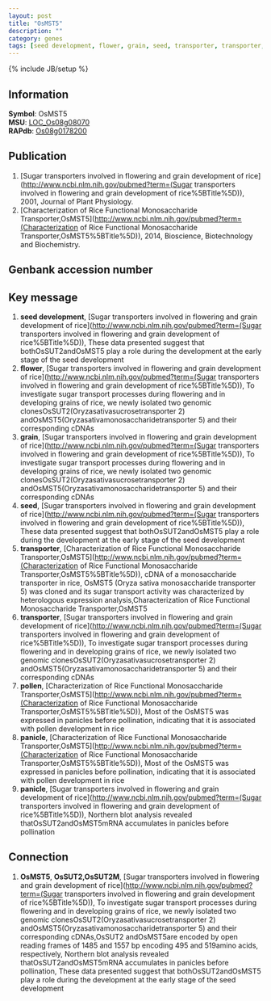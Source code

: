 ```yaml
---
layout: post
title: "OsMST5"
description: ""
category: genes
tags: [seed development, flower, grain, seed, transporter, transporter, pollen, panicle, panicle]
---
```

{% include JB/setup %}

## Information
__Symbol__: OsMST5  
__MSU__: [LOC_Os08g08070](http://rice.plantbiology.msu.edu/cgi-bin/ORF_infopage.cgi?orf=LOC_Os08g08070)  
__RAPdb__: [Os08g0178200](http://rapdb.dna.affrc.go.jp/viewer/gbrowse_details/irgsp1?name=Os08g0178200)  

## Publication
1. [Sugar transporters involved in flowering and grain development of rice](http://www.ncbi.nlm.nih.gov/pubmed?term=(Sugar transporters involved in flowering and grain development of rice%5BTitle%5D)), 2001, Journal of Plant Physiology.
2. [Characterization of Rice Functional Monosaccharide Transporter,OsMST5](http://www.ncbi.nlm.nih.gov/pubmed?term=(Characterization of Rice Functional Monosaccharide Transporter,OsMST5%5BTitle%5D)), 2014, Bioscience, Biotechnology and Biochemistry.

## Genbank accession number

## Key message
1. __seed development__, [Sugar transporters involved in flowering and grain development of rice](http://www.ncbi.nlm.nih.gov/pubmed?term=(Sugar transporters involved in flowering and grain development of rice%5BTitle%5D)),  These data presented suggest that bothOsSUT2andOsMST5 play a role during the development at the early stage of the seed development
2. __flower__, [Sugar transporters involved in flowering and grain development of rice](http://www.ncbi.nlm.nih.gov/pubmed?term=(Sugar transporters involved in flowering and grain development of rice%5BTitle%5D)),  To investigate sugar transport processes during flowering and in developing grains of rice, we newly isolated two genomic clonesOsSUT2(Oryzasativasucrosetransporter 2) andOsMST5(Oryzasativamonosaccharidetransporter 5) and their corresponding cDNAs
3. __grain__, [Sugar transporters involved in flowering and grain development of rice](http://www.ncbi.nlm.nih.gov/pubmed?term=(Sugar transporters involved in flowering and grain development of rice%5BTitle%5D)),  To investigate sugar transport processes during flowering and in developing grains of rice, we newly isolated two genomic clonesOsSUT2(Oryzasativasucrosetransporter 2) andOsMST5(Oryzasativamonosaccharidetransporter 5) and their corresponding cDNAs
4. __seed__, [Sugar transporters involved in flowering and grain development of rice](http://www.ncbi.nlm.nih.gov/pubmed?term=(Sugar transporters involved in flowering and grain development of rice%5BTitle%5D)),  These data presented suggest that bothOsSUT2andOsMST5 play a role during the development at the early stage of the seed development
5. __transporter__, [Characterization of Rice Functional Monosaccharide Transporter,OsMST5](http://www.ncbi.nlm.nih.gov/pubmed?term=(Characterization of Rice Functional Monosaccharide Transporter,OsMST5%5BTitle%5D)), cDNA of a monosaccharide transporter in rice, OsMST5 (Oryza sativa monosaccharide transporter 5) was cloned and its sugar transport activity was characterized by heterologous expression analysis,Characterization of Rice Functional Monosaccharide Transporter,OsMST5
6. __transporter__, [Sugar transporters involved in flowering and grain development of rice](http://www.ncbi.nlm.nih.gov/pubmed?term=(Sugar transporters involved in flowering and grain development of rice%5BTitle%5D)),  To investigate sugar transport processes during flowering and in developing grains of rice, we newly isolated two genomic clonesOsSUT2(Oryzasativasucrosetransporter 2) andOsMST5(Oryzasativamonosaccharidetransporter 5) and their corresponding cDNAs
7. __pollen__, [Characterization of Rice Functional Monosaccharide Transporter,OsMST5](http://www.ncbi.nlm.nih.gov/pubmed?term=(Characterization of Rice Functional Monosaccharide Transporter,OsMST5%5BTitle%5D)),  Most of the OsMST5 was expressed in panicles before pollination, indicating that it is associated with pollen development in rice
8. __panicle__, [Characterization of Rice Functional Monosaccharide Transporter,OsMST5](http://www.ncbi.nlm.nih.gov/pubmed?term=(Characterization of Rice Functional Monosaccharide Transporter,OsMST5%5BTitle%5D)),  Most of the OsMST5 was expressed in panicles before pollination, indicating that it is associated with pollen development in rice
9. __panicle__, [Sugar transporters involved in flowering and grain development of rice](http://www.ncbi.nlm.nih.gov/pubmed?term=(Sugar transporters involved in flowering and grain development of rice%5BTitle%5D)),  Northern blot analysis revealed thatOsSUT2andOsMST5mRNA accumulates in panicles before pollination

## Connection
1. __OsMST5__, __OsSUT2,OsSUT2M__, [Sugar transporters involved in flowering and grain development of rice](http://www.ncbi.nlm.nih.gov/pubmed?term=(Sugar transporters involved in flowering and grain development of rice%5BTitle%5D)),  To investigate sugar transport processes during flowering and in developing grains of rice, we newly isolated two genomic clonesOsSUT2(Oryzasativasucrosetransporter 2) andOsMST5(Oryzasativamonosaccharidetransporter 5) and their corresponding cDNAs,OsSUT2 andOsMST5are encoded by open reading frames of 1485 and 1557 bp encoding 495 and 519amino acids, respectively, Northern blot analysis revealed thatOsSUT2andOsMST5mRNA accumulates in panicles before pollination, These data presented suggest that bothOsSUT2andOsMST5 play a role during the development at the early stage of the seed development



